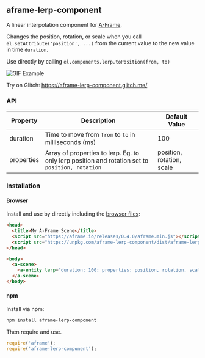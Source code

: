 ## aframe-lerp-component

A linear interpolation component for [A-Frame](https://aframe.io).

Changes the position, rotation, or scale when you call `el.setAttribute('position', ...)` from the current value to the new value in time `duration`.

Use directly by calling `el.components.lerp.toPosition(from, to)`


![GIF Example](http://i.giphy.com/26xBP0MH0KHaCrhE4.gif)

Try on Glitch: https://aframe-lerp-component.glitch.me/

### API

| Property | Description | Default Value |
| -------- | ----------- | ------------- |
| duration  | Time to move from `from` to `to` in milliseconds (ms) |     100       |
| properties | Array of properties to lerp. Eg. to only lerp position and rotation set to `position, rotation` | position, rotation, scale |

### Installation

#### Browser

Install and use by directly including the [browser files](dist):

```html
<head>
  <title>My A-Frame Scene</title>
  <script src="https://aframe.io/releases/0.4.0/aframe.min.js"></script>
  <script src="https://unpkg.com/aframe-lerp-component/dist/aframe-lerp-component.min.js"></script>
</head>

<body>
  <a-scene>
    <a-entity lerp="duration: 100; properties: position, rotation, scale"></a-entity>
  </a-scene>
</body>
```

<!-- If component is accepted to the Registry, uncomment this. -->
<!--
Or with [angle](https://npmjs.com/package/angle/), you can install the proper
version of the component straight into your HTML file, respective to your
version of A-Frame:

```sh
angle install aframe-lerp-component
```
-->

#### npm

Install via npm:

```bash
npm install aframe-lerp-component
```

Then require and use.

```js
require('aframe');
require('aframe-lerp-component');
```
